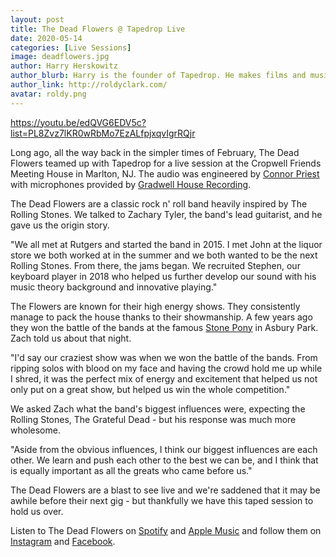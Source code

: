 ```yaml
---
layout: post
title: The Dead Flowers @ Tapedrop Live
date: 2020-05-14
categories: [Live Sessions]
image: deadflowers.jpg
author: Harry Herskowitz
author_blurb: Harry is the founder of Tapedrop. He makes films and music under the alias Roldy Clark.
author_link: http://roldyclark.com/
avatar: roldy.png
---
```


https://youtu.be/edQVG6EDV5c?list=PL8Zvz7lKR0wRbMo7EzALfpjxqvIgrRQjr

Long ago, all the way back in the simpler times of February, The Dead Flowers teamed up with Tapedrop for a live session at the Cropwell Friends Meeting House in Marlton, NJ. The audio was engineered by [Connor Priest](https://www.instagram.com/connorpriest/) with microphones provided by [Gradwell House Recording](https://www.gradwellhouse.com/).

The Dead Flowers are a classic rock n' roll band heavily inspired by The Rolling Stones. We talked to Zachary Tyler, the band's lead guitarist, and he gave us the origin story.

"We all met at Rutgers and started the band in 2015. I met John at the liquor store we both worked at in the summer and we both wanted to be the next Rolling Stones. From there, the jams began. We recruited Stephen, our keyboard player in 2018 who helped us further develop our sound with his music theory background and innovative playing."

The Flowers are known for their high energy shows. They consistently manage to pack the house thanks to their showmanship. A few years ago they won the battle of the bands at the famous [Stone Pony](https://www.stoneponyonline.com/) in Asbury Park. Zach told us about that night.

"I'd say our craziest show was when we won the battle of the bands. From ripping solos with blood on my face and having the crowd hold me up while I shred, it was the perfect mix of energy and excitement that helped us not only put on a great show, but helped us win the whole competition."

We asked Zach what the band's biggest influences were, expecting the Rolling Stones, The Grateful Dead - but his response was much more wholesome.

"Aside from the obvious influences, I think our biggest influences are each other. We learn and push each other to the best we can be, and I think that is equally important as all the greats who came before us."

The Dead Flowers are a blast to see live and we're saddened that it may be awhile before their next gig - but thankfully we have this taped session to hold us over.

Listen to The Dead Flowers on [Spotify](https://open.spotify.com/artist/49vDQ8UzYcmeyMnnuVxtF3?si=SGHiZArJSAWZMSAvhgaIpg) and [Apple Music](https://itunes.apple.com/us/artist/the-dead-flowers/id370300049?ls=1) and follow them on [Instagram](https://www.instagram.com/thedead_flowers/) and [Facebook](https://www.facebook.com/thedeadflowersnj/).
